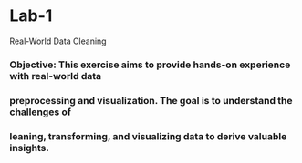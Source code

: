# Lab-1
Real-World Data  Cleaning
### Objective: This exercise aims to provide hands-on experience with real-world data
### preprocessing and visualization. The goal is to understand the challenges of
### leaning, transforming, and visualizing data to derive valuable insights.
